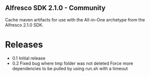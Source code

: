 Alfresco SDK 2.1.0 - Community
------------------------------

Cache maven artifacts for use with the All-in-One archetype from the Alfresco 2.1.0 SDK.

Releases
========

* 0.1 Initial release
* 0.2 Fixed bug where tmp folder was not deleted
      Force more dependencies to be pulled by using run.sh with a timeout
